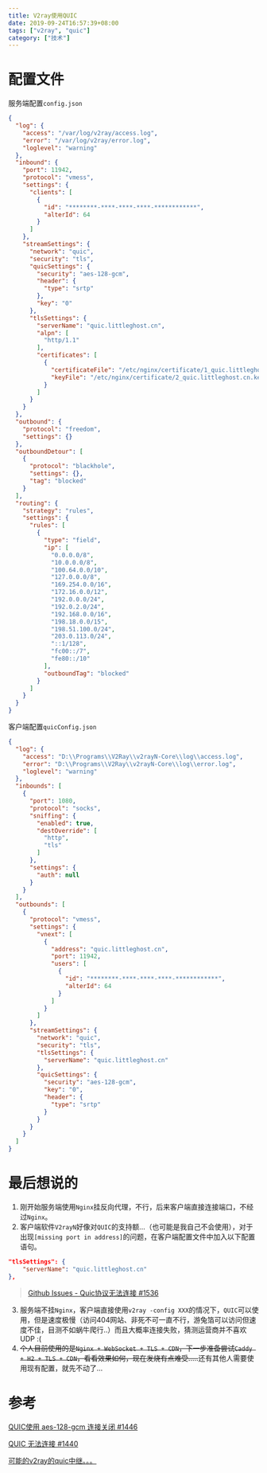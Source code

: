 ```yaml
---
title: V2ray使用QUIC
date: 2019-09-24T16:57:39+08:00
tags: ["v2ray", "quic"]
category: ["技术"]
---
```

# 配置文件

服务端配置`config.json`

```json
{
  "log": {
    "access": "/var/log/v2ray/access.log",
    "error": "/var/log/v2ray/error.log",
    "loglevel": "warning"
  },
  "inbound": {
    "port": 11942,
    "protocol": "vmess",
    "settings": {
      "clients": [
        {
          "id": "********-****-****-****-************",
          "alterId": 64
        }
      ]
    },
    "streamSettings": {
      "network": "quic",
      "security": "tls",
      "quicSettings": {
        "security": "aes-128-gcm",
        "header": {
          "type": "srtp"
        },
        "key": "0"
      },
      "tlsSettings": {
        "serverName": "quic.littleghost.cn",
        "alpn": [
          "http/1.1"
        ],
        "certificates": [
          {
            "certificateFile": "/etc/nginx/certificate/1_quic.littleghost.cn_bundle.crt",
            "keyFile": "/etc/nginx/certificate/2_quic.littleghost.cn.key"
          }
        ]
      }
    }
  },
  "outbound": {
    "protocol": "freedom",
    "settings": {}
  },
  "outboundDetour": [
    {
      "protocol": "blackhole",
      "settings": {},
      "tag": "blocked"
    }
  ],
  "routing": {
    "strategy": "rules",
    "settings": {
      "rules": [
        {
          "type": "field",
          "ip": [
            "0.0.0.0/8",
            "10.0.0.0/8",
            "100.64.0.0/10",
            "127.0.0.0/8",
            "169.254.0.0/16",
            "172.16.0.0/12",
            "192.0.0.0/24",
            "192.0.2.0/24",
            "192.168.0.0/16",
            "198.18.0.0/15",
            "198.51.100.0/24",
            "203.0.113.0/24",
            "::1/128",
            "fc00::/7",
            "fe80::/10"
          ],
          "outboundTag": "blocked"
        }
      ]
    }
  }
}
```

客户端配置`quicConfig.json`

```json
{
  "log": {
    "access": "D:\\Programs\\V2Ray\\v2rayN-Core\\log\\access.log",
    "error": "D:\\Programs\\V2Ray\\v2rayN-Core\\log\\error.log",
    "loglevel": "warning"
  },
  "inbounds": [
    {
      "port": 1080,
      "protocol": "socks",
      "sniffing": {
        "enabled": true,
        "destOverride": [
          "http",
          "tls"
        ]
      },
      "settings": {
        "auth": null
      }
    }
  ],
  "outbounds": [
    {
      "protocol": "vmess",
      "settings": {
        "vnext": [
          {
            "address": "quic.littleghost.cn",
            "port": 11942,
            "users": [
              {
                "id": "********-****-****-****-************",
                "alterId": 64
              }
            ]
          }
        ]
      },
      "streamSettings": {
        "network": "quic",
        "security": "tls",
        "tlsSettings": {
          "serverName": "quic.littleghost.cn"
        },
        "quicSettings": {
          "security": "aes-128-gcm",
          "key": "0",
          "header": {
            "type": "srtp"
          }
        }
      }
    }
  ]
}
```

# 最后想说的

1. 刚开始服务端使用`Nginx`挂反向代理，不行，后来客户端直接连接端口，不经过`Nginx`。
2. 客户端软件`V2rayN`好像对`QUIC`的支持额...（也可能是我自己不会使用），对于出现`[missing port in address]`的问题，在客户端配置文件中加入以下配置语句。

```json
"tlsSettings": {
	"serverName": "quic.littleghost.cn"
},
```

> [Github Issues - Quic协议无法连接 #1536](https://github.com/v2ray/v2ray-core/issues/1536)

3. 服务端不挂`Nginx`，客户端直接使用`v2ray -config XXX`的情况下，`QUIC`可以使用，但是速度极慢（访问404网站、非死不可一直不行，游兔箔可以访问但速度不佳，目测不如蜗牛爬行..）而且大概率连接失败，猜测运营商并不喜欢UDP :(
4. ~~个人目前使用的是`Nginx + WebSocket + TLS + CDN`，下一步准备尝试`Caddy + H2 + TLS + CDN`，看看效果如何，现在发烧有点难受.....~~还有其他人需要使用现有配置，就先不动了...

# 参考

[QUIC使用 aes-128-gcm 连接关闭 #1446](https://github.com/v2ray/v2ray-core/issues/1446)

[QUIC 无法连接 #1440](https://github.com/v2ray/v2ray-core/issues/1440)

[可能的v2ray的quic中继。。。](https://luke6887.me/?p=623)

